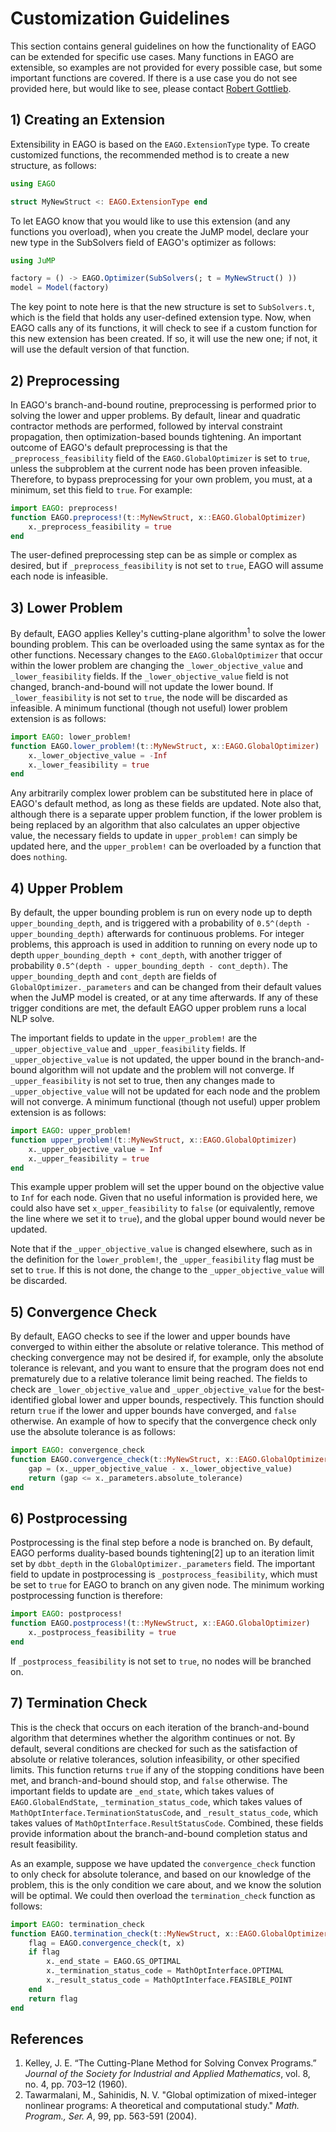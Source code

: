 # Customization Guidelines

This section contains general guidelines on how the functionality of EAGO can be extended
for specific use cases. Many functions in EAGO are extensible, so examples are not provided
for every possible case, but some important functions are covered. If there is a use case
you do not see provided here, but would like to see, please contact
[Robert Gottlieb](https://psor.uconn.edu/person/robert-gottlieb/).

## 1) Creating an Extension

Extensibility in EAGO is based on the `EAGO.ExtensionType` type. To create customized
functions, the recommended method is to create a new structure, as follows:

```julia
using EAGO

struct MyNewStruct <: EAGO.ExtensionType end
```

To let EAGO know that you would like to use this extension (and any functions you
overload), when you create the JuMP model, declare your new type in the SubSolvers
field of EAGO's optimizer as follows:

```julia
using JuMP

factory = () -> EAGO.Optimizer(SubSolvers(; t = MyNewStruct() ))
model = Model(factory)
```

The key point to note here is that the new structure is set to `SubSolvers.t`, which
is the field that holds any user-defined extension type. Now, when EAGO calls any of
its functions, it will check to see if a custom function for this new extension has
been created. If so, it will use the new one; if not, it will use the default version
of that function.

## 2) Preprocessing

In EAGO's branch-and-bound routine, preprocessing is performed prior to solving the
lower and upper problems. By default, linear and quadratic contractor methods are
performed, followed by interval constraint propagation, then optimization-based
bounds tightening. An important outcome of EAGO's default preprocessing is that
the `_preprocess_feasibility` field of the `EAGO.GlobalOptimizer` is set to `true`,
unless the subproblem at the current node has been proven infeasible. Therefore,
to bypass preprocessing for your own problem, you must, at a minimum, set this
field to `true`. For example:

```julia
import EAGO: preprocess!
function EAGO.preprocess!(t::MyNewStruct, x::EAGO.GlobalOptimizer)
    x._preprocess_feasibility = true
end
```

The user-defined preprocessing step can be as simple or complex as desired, but
if `_preprocess_feasibility` is not set to `true`, EAGO will assume each node
is infeasible.

## 3) Lower Problem

By default, EAGO applies Kelley's cutting-plane algorithm<sup>1</sup> to solve the lower bounding
problem. This can be overloaded using the same syntax as for the other functions.
Necessary changes to the `EAGO.GlobalOptimizer` that occur within the lower problem
are changing the `_lower_objective_value` and `_lower_feasibility` fields. If the
`_lower_objective_value` field is not changed, branch-and-bound will not update
the lower bound. If `_lower_feasibility` is not set to `true`, the node will be
discarded as infeasible. A minimum functional (though not useful) lower problem
extension is as follows:

```julia
import EAGO: lower_problem!
function EAGO.lower_problem!(t::MyNewStruct, x::EAGO.GlobalOptimizer)
    x._lower_objective_value = -Inf
    x._lower_feasibility = true
end
```

Any arbitrarily complex lower problem can be substituted here in place of EAGO's
default method, as long as these fields are updated. Note also that, although there
is a separate upper problem function, if the lower problem is being replaced by
an algorithm that also calculates an upper objective value, the necessary fields
to update in `upper_problem!` can simply be updated here, and the `upper_problem!`
can be overloaded by a function that does `nothing`.

## 4) Upper Problem

By default, the upper bounding problem is run on every node up to depth
`upper_bounding_depth`, and is triggered with a probability of `0.5^(depth - upper_bounding_depth)`
afterwards for continuous problems. For integer problems, this approach
is used in addition to running on every node up to depth `upper_bounding_depth + cont_depth`,
with another trigger of probability `0.5^(depth - upper_bounding_depth - cont_depth)`.
The `upper_bounding_depth` and `cont_depth` are fields of `GlobalOptimizer._parameters`
and can be changed from their default values when the JuMP model is created, or
at any time afterwards. If any of these trigger conditions are met, the 
default EAGO upper problem runs a local NLP solve. 

The important fields to update in the `upper_problem!` are the `_upper_objective_value`
and `_upper_feasibility` fields. If `_upper_objective_value` is not updated,
the upper bound in the branch-and-bound algorithm will not update and the problem
will not converge. If `_upper_feasibility` is not set to true, then any changes
made to `_upper_objective_value` will not be updated for each node and the problem
will not converge. A minimum functional (though not useful) upper problem
extension is as follows:

```julia
import EAGO: upper_problem!
function upper_problem!(t::MyNewStruct, x::EAGO.GlobalOptimizer)
    x._upper_objective_value = Inf
    x._upper_feasibility = true
end
```

This example upper problem will set the upper bound on the objective value to
`Inf` for each node. Given that no useful information is provided here, we could
also have set `x_upper_feasibility` to `false` (or equivalently, remove the line
where we set it to `true`), and the global upper bound would never be updated.

Note that if the `_upper_objective_value` is changed elsewhere, such as in the
definition for the `lower_problem!`, the `_upper_feasibility` flag must be set
to `true`. If this is not done, the change to the `_upper_objective_value` will
be discarded.

## 5) Convergence Check

By default, EAGO checks to see if the lower and upper bounds have converged to
within either the absolute or relative tolerance. This method of checking convergence
may not be desired if, for example, only the absolute tolerance is relevant, and you
want to ensure that the program does not end prematurely due to a relative tolerance
limit being reached. The fields to check are `_lower_objective_value` and
`_upper_objective_value` for the best-identified global lower and upper bounds,
respectively. This function should return `true` if the lower and upper bounds have
converged, and `false` otherwise. An example of how to specify that the convergence 
check only use the absolute tolerance is as follows:

```julia
import EAGO: convergence_check
function EAGO.convergence_check(t::MyNewStruct, x::EAGO.GlobalOptimizer)
    gap = (x._upper_objective_value - x._lower_objective_value)
    return (gap <= x._parameters.absolute_tolerance)
end
```

## 6) Postprocessing

Postprocessing is the final step before a node is branched on. By default, EAGO
performs duality-based bounds tightening[2] up to an iteration limit set by
`dbbt_depth` in the `GlobalOptimizer._parameters` field. The important field
to update in postprocessing is `_postprocess_feasibility`, which must be set
to `true` for EAGO to branch on any given node. The minimum working postprocessing
function is therefore:

```julia
import EAGO: postprocess!
function EAGO.postprocess!(t::MyNewStruct, x::EAGO.GlobalOptimizer)
    x._postprocess_feasibility = true
end
```

If `_postprocess_feasibility` is not set to `true`, no nodes will be branched on.

## 7) Termination Check

This is the check that occurs on each iteration of the branch-and-bound algorithm
that determines whether the algorithm continues or not. By default, several
conditions are checked for such as the satisfaction of absolute or relative
tolerances, solution infeasibility, or other specified limits. This function
returns `true` if any of the stopping conditions have been met, and 
branch-and-bound should stop, and `false` otherwise. The important fields to
update are `_end_state`, which takes values of `EAGO.GlobalEndState`,
`_termination_status_code`, which takes values of `MathOptInterface.TerminationStatusCode`,
and `_result_status_code`, which takes values of `MathOptInterface.ResultStatusCode`. 
Combined, these fields provide information about the branch-and-bound completion
status and result feasibility. 

As an example, suppose we have updated the `convergence_check` function to
only check for absolute tolerance, and based on our knowledge of the problem,
this is the only condition we care about, and we know the solution will be
optimal. We could then overload the `termination_check` function as follows:

```julia
import EAGO: termination_check
function EAGO.termination_check(t::MyNewStruct, x::EAGO.GlobalOptimizer)
    flag = EAGO.convergence_check(t, x)
    if flag
        x._end_state = EAGO.GS_OPTIMAL
        x._termination_status_code = MathOptInterface.OPTIMAL
        x._result_status_code = MathOptInterface.FEASIBLE_POINT
    end
    return flag
end
```

## References

1. Kelley, J. E. “The Cutting-Plane Method for Solving Convex Programs.” *Journal of the Society for Industrial and Applied Mathematics*, vol. 8, no. 4, pp. 703–12 (1960). 
2. Tawarmalani, M., Sahinidis, N. V. "Global optimization of mixed-integer nonlinear programs: A theoretical and computational study." *Math. Program., Ser. A*, 99, pp. 563-591 (2004).
